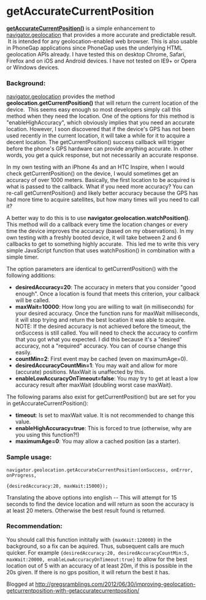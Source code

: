 getAccurateCurrentPosition
==========================
<a href="https://github.com/gwilson/getAccurateCurrentPosition" target="_blank"><strong>getAccurateCurrentPosition()</strong></a> is a simple enhancement to <a href="http://dev.w3.org/geo/api/spec-source.html" target="_blank">navigator.geolocation</a> that provides a more accurate and predictable result.  It is intended for any geolocation-enabled web browser. This is also usable in PhoneGap applications since PhoneGap uses the underlying HTML geolocation APIs already. I have tested this on desktop Chrome, Safari, Firefox and on iOS and Android devices. I have not tested on IE9+ or Opera or Windows devices.
<h3>Background:</h3>
<a href="http://dev.w3.org/geo/api/spec-source.html" target="_blank">navigator.geolocation</a> provides the method <strong>geolocation.getCurrentPosition()</strong> that will return the current location of the device.  This seems easy enough so most developers simply call this method when they need the location. One of the options for this method is "enableHighAccuracy", which obviously implies that you need an accurate location. However, I soon discovered that if the device's GPS has not been used recently in the current location, it will take a while for it to acquire a decent location. The getCurrentPosition() success callback will trigger before the phone's GPS hardware can provide anything accurate. In other words, you get a quick response, but not necessarily an accurate response.

In my own testing with an iPhone 4s and an HTC Inspire, when I would check getCurrentPosition() on the device, I would sometimes get an accuracy of over 1000 meters. Basically, the first location to be acquired is what is passed to the callback. What if you need more accuracy? You can re-call getCurrentPosition() and likely better accuracy because the GPS has had more time to acquire satellites, but how many times will you need to call it?

A better way to do this is to use <strong>navigator.geolocation.watchPosition()</strong>. This method will do a callback every time the location changes or every time the device improves the accuracy (based on my observations). In my own testing with a freshly booted device, it will take between 2 and 6 callbacks to get to something highly accurate.  This led me to write this very simple JavaScript function that uses watchPosition() in combination with a simple timer.

The option parameters are identical to getCurrentPosition() with the following additions:
<ul>
   <li><strong>desiredAccuracy=20</strong>: The accuracy in meters that you consider "good enough". Once a location is found that meets this criterion, your callback will be called.</li>
   <li><strong>maxWait=10000</strong>: How long you are willing to wait (in milliseconds) for your desired accuracy. Once the function runs for maxWait milliseconds, it will stop trying and return the best location it was able to acquire. NOTE: If the desired accuracy is not achieved before the timeout, the onSuccess is still called. You will need to check the accuracy to confirm that you got what you expected. I did this because it's a "desired" accuracy, not a "required" accuracy. You can of course change this easily.</li>
   <li><strong>countMin=2</strong>: First event may be cached (even on maximumAge=0).
   <li><strong>desiredAccuracyCountMin=1</strong>: You may wait and allow for more (accurate) positions. MaxWait is unaffected by this.
   <li><strong>enableLowAccuracyOnTimeout=false</strong>: You may try to get at least a low accuracy result after maxWait (doubling worst case maxWait).  
</ul>
The following params also exist for getCurrentPosition() but are set for you in getAccurateCurrentPosition():
<ul>
   <li><strong>timeout</strong>: Is set to maxWait value. It is not recommended to change this value.</li>
   <li><strong>enableHighAccuracy=true</strong>: This is forced to true (otherwise, why are you using this function?!)</li>
   <li><strong>maximumAge=0</strong>: You may allow a cached position (as a starter).</li>
</ul>

<h3>Sample usage:</h3>
<code>navigator.geolocation.getAccurateCurrentPosition(onSuccess, onError, onProgress, 
                                                        {desiredAccuracy:20, maxWait:15000});</code>

Translating the above options into english -- This will attempt for 15 seconds to find the device location and will return as soon the accuracy is at least 20 meters. Otherwise the best result found is returned.


<h3>Recommendation:</h3>
You should call this function inititally with <code>{maxWait:120000}</code> in the background, so a fix can be aquired.
Thus, subsequent calls are much quicker. For example <code>{desiredAccuracy:20, desiredAccuracyCountMin:5, maxWait:20000, enableLowAccuracyOnTimeout:true}</code> to allow for the best location out of 5 with an accuracy of at least 20m, if this is possible in the 20s given. If there is no gps position, it will return the best it has.

Blogged at <a target="_blank" href="http://gregsramblings.com/2012/06/30/improving-geolocation-getcurrentposition-with-getaccuratecurrentposition/">http://gregsramblings.com/2012/06/30/improving-geolocation-getcurrentposition-with-getaccuratecurrentposition/</a>
